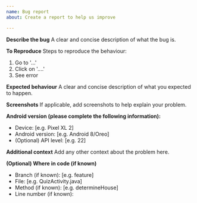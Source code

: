 ```yaml
---
name: Bug report
about: Create a report to help us improve

---
```


**Describe the bug**
A clear and concise description of what the bug is.

**To Reproduce**
Steps to reproduce the behaviour:
1. Go to '...'
2. Click on '....'
3. See error

**Expected behaviour**
A clear and concise description of what you expected to happen.

**Screenshots**
If applicable, add screenshots to help explain your problem.

**Android version (please complete the following information):**
 - Device: [e.g. Pixel XL 2]
 - Android version: [e.g. Android 8/Oreo]
 - (Optional) API level: [e.g. 22]

**Additional context**
Add any other context about the problem here.

**(Optional) Where in code (if known)**
- Branch (if known): [e.g. feature]
- File: [e.g. QuizActivity.java]
- Method (if known): [e.g. determineHouse]
- Line number (if known): 
